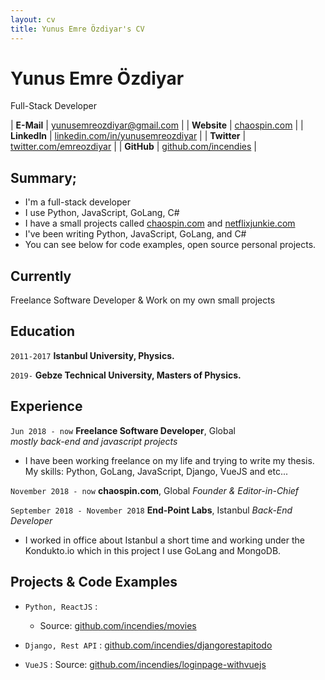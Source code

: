 ```yaml
---
layout: cv
title: Yunus Emre Özdiyar's CV
---
```


# Yunus Emre Özdiyar
Full-Stack Developer

| __E-Mail__   | [yunusemreozdiyar@gmail.com](mailto:yunusemreozdiyar@gmail.com)      | 
| __Website__  | [chaospin.com](https://chaospin.com)                         |
| __LinkedIn__ | [linkedin.com/in/yunusemreozdiyar](https://linkedin.com/in/yunusemreozdiyar) |
| __Twitter__  | [twitter.com/emreozdiyar](https://twitter.com/emreozdiyar)       |
| __GitHub__  | [github.com/incendies](https://github.com/incendies)         |

## Summary;

- I'm a full-stack developer
- I use Python, JavaScript, GoLang, C#
- I have a small projects called [chaospin.com](https://chaospin.com) and [netflixjunkie.com](https://netflixjunkie.com)
- I've been writing Python, JavaScript, GoLang, and C# 
- You can see below for code examples, open source personal projects.

## Currently

Freelance Software Developer & Work on my own small projects 


## Education

`2011-2017`
__Istanbul University, Physics.__


`2019-`
__Gebze Technical University, Masters of Physics.__

## Experience

`Jun 2018 - now`
__Freelance Software Developer__, Global  
_mostly back-end and javascript projects_

- I have been working freelance on my life and trying to write my thesis. My skills: Python, GoLang, JavaScript, Django, VueJS and etc...

`November 2018 - now`
__chaospin.com__, Global 
_Founder & Editor-in-Chief_


`September 2018 - November 2018`
__End-Point Labs__, Istanbul 
_Back-End Developer_

- I worked in office about Istanbul a short time and working under the Kondukto.io which in this project I use GoLang and MongoDB.


## Projects & Code Examples

- `Python, ReactJS` : 
  - Source: [github.com/incendies/movies](https://github.com/incendies/movies)

- `Django, Rest API` : [github.com/incendies/djangorestapitodo](https://github.com/incendies/djangorestapitodo)

- `VueJS` :
  Source: [github.com/incendies/loginpage-withvuejs](https://github.com/incendies/loginpage-withvuejs)
